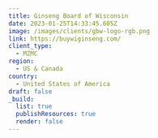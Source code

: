 ```yaml
---
title: Ginseng Board of Wisconsin
date: 2023-01-25T14:33:45.605Z
image: /images/clients/gbw-logo-rgb.png
link: https://buywiginseng.com/
client_type:
  - MZMC
region:
  - US & Canada
country:
  - United States of America
draft: false
_build:
  list: true
  publishResources: true
  render: false
---
```

